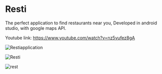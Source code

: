 # Resti
The perfect application to find restaurants near you,
Developed in android studio, with google maps API.


Youtube link: https://www.youtube.com/watch?v=nz5vufez8gA

![Restiapplication](https://i.makeagif.com/media/7-05-2021/pWwLdu.gif)


![Resti](https://i.makeagif.com/media/7-05-2021/uPN8Pj.gif)

![rest](https://makeagif.com/i/uPN8Pj)
